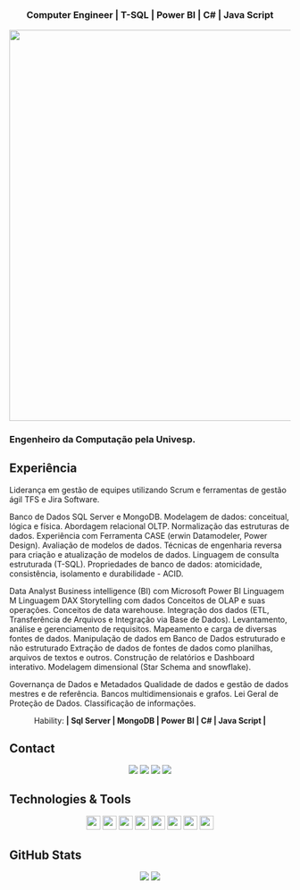 <span align="center">

<!-- ## <img src="https://raw.githubusercontent.com/iampavangandhi/iampavangandhi/master/gifs/Hi.gif" width="30px"> Olá seja bem-vindo(a)!</h2> -->
##  <h3>Computer Engineer | T-SQL | Power BI | C# | Java Script</h3>
</span>

<div align="center">

<img src="https://www.mygo.ge/uploads/blog/1584023795.jpg" width="700px" />

</div>


<p align="center">
  
  <h3> Engenheiro da Computação pela Univesp.</h3>

<h2>Experiência</h2>
Liderança em gestão de equipes utilizando Scrum e 
ferramentas de gestão ágil TFS e Jira Software.

Banco de Dados SQL Server e MongoDB. 
Modelagem de dados: conceitual, lógica e física. 
Abordagem relacional OLTP. 
Normalização das estruturas de dados. 
Experiência com Ferramenta CASE (erwin Datamodeler, Power Design).
Avaliação de modelos de dados.
Técnicas de engenharia reversa para criação e atualização de modelos de dados. 
Linguagem de consulta estruturada (T-SQL). 
Propriedades de banco de dados: atomicidade, consistência, isolamento e durabilidade - ACID. 

Data Analyst
Business intelligence (BI) com Microsoft Power BI
Linguagem M
Linguagem DAX
Storytelling com dados
Conceitos de OLAP e suas operações. 
Conceitos de data warehouse. 
Integração dos dados (ETL, Transferência de Arquivos e Integração via Base de Dados). 
Levantamento, análise e gerenciamento de requisitos. 
Mapeamento e carga de diversas fontes de dados.
Manipulação de dados em Banco de Dados estruturado e não estruturado
Extração de dados de fontes de dados como planilhas, arquivos de textos e outros.
Construção de relatórios e Dashboard interativo. 
Modelagem dimensional (Star Schema and snowflake).

Governança de Dados e Metadados
Qualidade de dados e gestão de dados mestres e de referência. 
Bancos multidimensionais e grafos. 
Lei Geral de Proteção de Dados. 
Classificação de informações. </strong></p>
  
 

<p align="center">
  Hability: <strong>| Sql Server | MongoDB | Power BI | C# | Java Script |</strong>
</p>


## Contact

<p align="center">
  <a href="https://api.whatsapp.com/send?phone=5511983420449/" alt="Whatsapp">
  <img src="https://img.shields.io/badge/WhatsApp-25D366?style=for-the-badge&logo=whatsapp&logoColor=white"/></a>  
  <a href="https://www.instagram.com/sidneymarcelofranco/" alt="Instagram">
  <img src="https://img.shields.io/badge/-Instagram-DF0174?style=for-the-badge&logo=instagram&logoColor=white&link=https://www.instagram.com/sidneymarcelofranco/"/></a>
  <a href="https://www.facebook.com/sidneymarcelofranco/" alt="Facebook">
  <img src="https://img.shields.io/badge/-Facebook-3b5998?style=for-the-badge&logo=facebook&logoColor=white&link=https://www.facebook.com/sidneymarcelofranco/"/></a>
  <a href="https://www.linkedin.com/in/sidneymarcelofranco/" alt="Linkedin">
  <img src="https://img.shields.io/badge/-Linkedin-0e76a8?style=for-the-badge&logo=Linkedin&logoColor=white&link=https://www.linkedin.com/in/sidneymarcelofranco/" /></a>
</p>

## Technologies & Tools

<p align="center">

<img src="https://img.shields.io/badge/Microsoft%20SQL%20Sever-CC2927?style=for-the-badge&logo=microsoft%20sql%20server&logoColor=white" height="25"/>
<img src="https://img.shields.io/badge/MongoDB-%234ea94b.svg?&style=for-the-badge&logo=mongodb&logoColor=white" height="25"/>
<img src="https://img.shields.io/badge/javascript-%23F7DF1E.svg?&style=for-the-badge&logo=javascript&logoColor=black" height="25"/>
<img src="https://img.shields.io/badge/Node.js-43853D?style=for-the-badge&logo=node.js&logoColor=white" height="25"/>
<img src="https://img.shields.io/badge/Flutter-02569B?style=for-the-badge&logo=flutter&logoColor=white" height="25"/>
<img src="https://img.shields.io/badge/react%20-%2320232a.svg?&style=for-the-badge&logo=react&logoColor=%2361DAFB" height="25"/>
<img src="https://img.shields.io/badge/-npm-CB3837?style=flat-square&logo=npm" height="25"/>
<img src="https://img.shields.io/badge/-GitHub-181717?style=flat-square&logo=github" height="25"/>



</p>

## GitHub Stats

<p align = "center">
  <img src = "https://github-readme-stats.vercel.app/api?username=sidneymarcelofranco&show_icons=true&theme=tokyonight&line_height=27">
  <img src = "https://github-readme-stats.vercel.app/api/top-langs/?username=sidneymarcelofranco&hide=css,java,html&theme=tokyonight">
</p>
